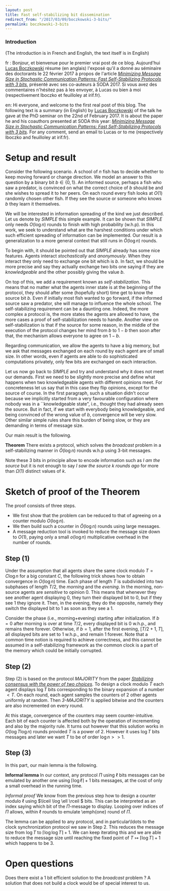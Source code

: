 ```yaml
---
layout: post
title: Fast self-stabilizing bit dissemination
redirect_from: "/2017/03/09/boczkowski-3-bits/"
permalink: boczkowski-3-bits
---
```


### Introduction
(The introduction is in French and English, the text itself is in English)

fr : Bonjour, et bienvenue pour le premier vrai post de ce blog. Aujourd'hui [Lucas Boczkowski](ttps://www.irif.fr/~lboczko/) résume (en anglais) l'exposé qu'il a donné au séminaire des doctorants le 22 février 2017 à propos de l'article [*Minimizing Message Size in Stochastic Communication Patterns: Fast Self-Stabilizing Protocols with 3 bits*](https://arxiv.org/abs/1602.04419), présenté avec ses co-auteurs à SODA 2017. Si vous avez des commentaires n'hésitez pas à les envoyer, à Lucas ou bien à moi (respectivement lboczko et feuilloley at irif.fr).

en: Hi everyone, and welcome to the first real post of this blog. The following text is a summary (in English) by [Lucas Boczkowski](ttps://www.irif.fr/~lboczko/) of the talk he gave at the PhD seminar on the 22nd of February 2017. It is about the paper he and his coauthors presented at SODA this year: [*Minimizing Message Size in Stochastic Communication Patterns: Fast Self-Stabilizing Protocols with 3 bits*](https://arxiv.org/abs/1602.04419). For any comment, send an email to Lucas or to me (respectively lboczko and feuilloley at irif.fr).

# Setup and result
Consider the following scenario.
A school of $n$ fish has to decide whether to keep moving forward or change direction. We model an answer to this question by a binary bit $b \in \{0,1\}$.
An informed source, perhaps a fish who saw a predator, is convinced on what the correct choice of $b$ should be and she wishes to spread  it to her peers. On each round every fish looks at $O(1)$ randomly chosen other fish.
If they see the source or someone who knows $b$ they learn it themselves.

We will be interested in information spreading of the kind we just described.
Let us denote  by *SIMPLE* this simple example. It can be shown that *SIMPLE* only needs $O(\log n)$ rounds to finish with high probability (w.h.p). 
In this work, we seek to understand what are the harshest conditions under which such efficient spreading of information can be implemented.
Our result is a generalization to a more general context that still runs in $\tilde{O}(\log n)$ rounds.

To begin with, it should be pointed out that *SIMPLE* already has some nice features. Agents interact *stochastically* and *anonymously*. When they interact they only need to exchange one bit which is $b$. In fact, we should be more precise and say they actually exchange two bits one saying if they are *knowledgeable* and the other possibly giving the value $b$. 

On top of this, we add a requirement known as *self-stabilization*. This means that no matter what the agents inner state is at the beginning of the protocol, they should after some (hopefully short) time get to know the source bit $b$. Even if initially most fish wanted to go forward, if the informed source saw a predator, she will manage to influence the whole school.
The self-stabilizing requirement  can be a daunting one. Indeed, the more complex a protocol is, the more states the agents are allowed to have, the more cases a proof of self-stabilization needs to handle.
Another view on self-stabilization is that if the source for some reason, in the middle of the execution of the protocol changes her mind from $b$ to $1-b$ then soon after that, the mechanism allows everyone to agree on $1-b$.

Regarding communication, we allow the agents to have a big memory, but we ask that messages exchanged on each round by each agent are of small size. 
In other words, 
even if agents are able to do sophisticated computations privately, only few bits are exchanged on each interaction.

Let us now go back to *SIMPLE* and try and understand why it does not meet our demands. 
First we need to be slightly more precise and define what happens when two knowledgeable agents with different opinions meet. For concreteness let us say that in this case they flip opinions, except for the source of course. In the first paragraph, such a situation didn't occur because we implicitly started from a very favourable configuration where nobody was in a ``knowledgeable state", i.e., thought they had already seen the source.
But in fact, if we start with everybody being knowledgeable, and being convinced of the wrong value of $b$, convergence will be very slow. Other similar simple rules share this burden of being slow, or they are demanding in terms of message size.

Our main result is the following.

**Theorem**
 There exists a  protocol, which solves the *broadcast* problem in a self-stabilizing manner in $\tilde{O}(\log n)$ rounds w.h.p using $3$-bit messages.

Note these $3$ bits in principle allow to encode information such as *I am the source* but it is not enough to say *I saw the source $k$ rounds ago* for more than $\Omega(1)$ distinct values of $k$.

# Sketch of proof of the Theorem

The proof consists of three steps.

* We first show that the problem can be reduced to that of agreeing on a counter modulo $O(\log n)$.
* We then build such a counter  in $\tilde{O}(\log n)$ rounds using large messages.
* A message reduction tool is invoked to reduce the message size down to $O(1)$, paying only a small $o(\log n)$ multiplicative overhead in the number of rounds.

## Step $(1)$ 
	
Under the assumption that all agents share the same clock modulo $T = C \log n$ for a big constant $C$, the following trick shows how to obtain convergence  in $O(\log n)$ time. Each phase of length $T$ is subdivided into two subphases of length $T/2$, the *morning* and the *evening*. In the morning, non-source agents are *sensitive* to opinion $0$. This means that whenever they see another agent displaying $0$, they turn their displayed bit to $0$, but if they see $1$ they ignore it. Then, in the evening, they do the opposite, namely they switch the displayed bit to $1$ as soon as they see a $1$. 

Consider the phase (i.e., morning+evening) starting after initialization.  If $b=0$ after morning is over at time $T/2$, every displayed bit is $0$ w.h.p., and remains there forever. Otherwise, if $b=1$, after the first evening, $[T/2+1, T]$, all displayed bits are set to $1$ w.h.p., and remain $1$ forever. Note that a common time notion is required to achieve correctness, and this cannot be assumed in a self-stabilizing framework as the common clock is a part of the memory which could be initially corrupted.

## Step $(2)$
Step $(2)$ is based on the protocol *MAJORITY* from the paper *[Stabilizing consensus with the power of two choices](http://vesta.informatik.rwth-aachen.de/opus/volltexte/2010/2429/pdf/09371.ScheidelerChristian.Paper.2429.pdf)*. To design a clock modulo $T$ each agent displays $\log T$ bits corresponding to the binary expansion of a number $< T$. On each round, each agent samples the counters of $2$ other agents uniformly at random. Then *3-MAJORITY* is applied bitwise and the counters are also incremented on every round. 

At this stage, convergence of the counters may seem counter-intuitive. Each bit of each counter is affected both by the operation of incrementing and also by the majority rule. It turns out however that this solution works in $O(\log T \log n)$ rounds provided $T$ is a power of $2$. However it uses $\log T$ bits messages and later we want $T$ to be of order $\log  n >> 1$.

## Step $(3)$

In this part, our main lemma is the following.

**Informal lemma**
In our context, any protocol  $\Pi$ using $\ell$ bits messages can be emulated by another one using $\lceil \log \ell \rceil +1$ bits messages, at the cost of only a small overhead in the running time.

*Informal proof*
We know from the previous step how to design a counter modulo $\ell$ using $\lceil \log \ell \rceil $ bits. This can be interpreted as an index saying which bit of the $\Pi$-message  to display. Looping over indices of $\Pi$ allows, within $\ell$ rounds to emulate \emph{one} round of $\Pi$.

The lemma can be applied to any protocol, and in particular\ldots to the clock synchronization protocol we saw in Step $2$. This reduces the message size from $\log T$ to $\lceil \log \log T\rceil +1$. We can keep iterating this and
we are able to reduce the message size until reaching the fixed point of $T \mapsto \lceil \log T \rceil + 1$ which happens to be $3$.

# Open questions
Does there exist a $1$ bit efficient solution to the *broadcast* problem ? A solution that does not build a clock would be of special interest to us. 
